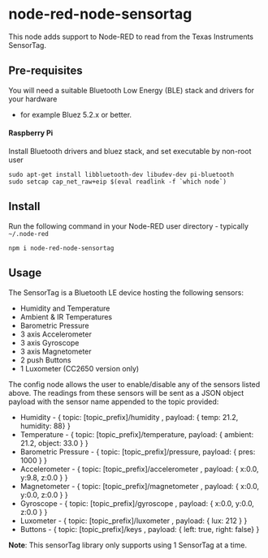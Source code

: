 node-red-node-sensortag
=======================

This node adds support to Node-RED to read from the Texas Instruments SensorTag.

Pre-requisites
--------------

You will need a suitable Bluetooth Low Energy (BLE) stack and drivers for your hardware
- for example Bluez 5.2.x or better.

#### Raspberry Pi

Install Bluetooth drivers and bluez stack, and set executable by non-root user

    sudo apt-get install libbluetooth-dev libudev-dev pi-bluetooth
    sudo setcap cap_net_raw+eip $(eval readlink -f `which node`)


Install
-------

Run the following command in your Node-RED user directory - typically `~/.node-red`

    npm i node-red-node-sensortag


Usage
-----

The SensorTag is a Bluetooth LE device hosting the following sensors:

* Humidity and Temperature
* Ambient & IR Temperatures
* Barometric Pressure
* 3 axis Accelerometer
* 3 axis Gyroscope
* 3 axis Magnetometer
* 2 push Buttons
* 1 Luxometer (CC2650 version only)

The config node allows the user to enable/disable any of the sensors listed above. The readings from
these sensors will be sent as a JSON object payload with the sensor name appended to the topic provided:

* Humidity - { topic: [topic_prefix]/humidity , payload: { temp: 21.2, humidity: 88} }
* Temperature - { topic: [topic_prefix]/temperature, payload: { ambient: 21.2, object: 33.0 } }
* Barometric Pressure - { topic: [topic_prefix]/pressure, payload: { pres: 1000 } }
* Accelerometer - { topic: [topic_prefix]/accelerometer , payload: { x:0.0, y:9.8, z:0.0 } }
* Magnetometer - { topic: [topic_prefix]/magnetometer , payload: { x:0.0, y:0.0, z:0.0 } }
* Gyroscope - { topic: [topic_prefix]/gyroscope , payload: { x:0.0, y:0.0, z:0.0 } }
* Luxometer - { topic: [topic_prefix]/luxometer , payload: { lux: 212 } }
* Buttons - { topic: [topic_prefix]/keys , payload: { left: true, right: false} }

**Note**: This sensorTag library only supports using 1 SensorTag at a time.
